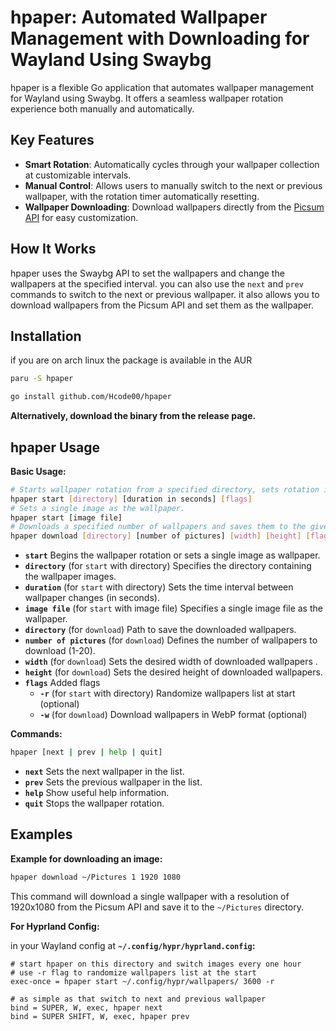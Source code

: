 # hpaper: Automated Wallpaper Management with Downloading for Wayland Using Swaybg

hpaper is a flexible Go application that automates wallpaper management for Wayland using Swaybg. It offers a seamless wallpaper rotation experience both manually and automatically.

## Key Features

- **Smart Rotation**: Automatically cycles through your wallpaper collection at customizable intervals.
- **Manual Control**: Allows users to manually switch to the next or previous wallpaper, with the rotation timer automatically resetting.
- **Wallpaper Downloading**: Download wallpapers directly from the [Picsum API](https://picsum.photos)  for easy customization.

## How It Works

hpaper uses the Swaybg API to set the wallpapers and change the wallpapers at the specified interval.
you can also use the `next` and `prev` commands to switch to the next or previous wallpaper.
it also allows you to download wallpapers from the Picsum API and set them as the wallpaper.

## Installation

if you are on arch linux the package is available in the AUR

```sh
paru -S hpaper
```

```sh
go install github.com/Hcode00/hpaper
```

**Alternatively, download the binary from the release page.**

## hpaper Usage

**Basic Usage:**

```sh
# Starts wallpaper rotation from a specified directory, sets rotation interval
hpaper start [directory] [duration in seconds] [flags]
# Sets a single image as the wallpaper.
hpaper start [image file]
# Downloads a specified number of wallpapers and saves them to the given directory.
hpaper download [directory] [number of pictures] [width] [height] [flags]
```

- **`start`** Begins the wallpaper rotation or sets a single image as wallpaper.
- **`directory`** (for `start` with directory) Specifies the directory containing the wallpaper images.
- **`duration`** (for `start` with directory) Sets the time interval between wallpaper changes (in seconds).
- **`image file`** (for `start` with image file) Specifies a single image file as the wallpaper.
- **`directory`** (for `download`) Path to save the downloaded wallpapers.
- **`number of pictures`** (for `download`) Defines the number of wallpapers to download (1-20).
- **`width`** (for `download`) Sets the desired width of downloaded wallpapers .
- **`height`** (for `download`) Sets the desired height of downloaded wallpapers.
- **`flags`** Added flags
  - **`-r`** (for `start` with directory) Randomize wallpapers list at start (optional)
  - **`-w`** (for `download`) Download wallpapers in WebP format (optional)
  
**Commands:**

```sh
hpaper [next | prev | help | quit]
```

- **`next`** Sets the next wallpaper in the list.
- **`prev`** Sets the previous wallpaper in the list.
- **`help`** Show useful help information.
- **`quit`** Stops the wallpaper rotation.

## Examples

**Example for downloading an image:**

```bash
hpaper download ~/Pictures 1 1920 1080
```

This command will download a single wallpaper with a resolution of 1920x1080 from the Picsum API and save it to the `~/Pictures` directory.

**For Hyprland Config:**

in your Wayland config at **`~/.config/hypr/hyprland.config`:**

```hyprlang
# start hpaper on this directory and switch images every one hour
# use -r flag to randomize wallpapers list at the start
exec-once = hpaper start ~/.config/hypr/wallpapers/ 3600 -r

# as simple as that switch to next and previous wallpaper
bind = SUPER, W, exec, hpaper next
bind = SUPER SHIFT, W, exec, hpaper prev
```
